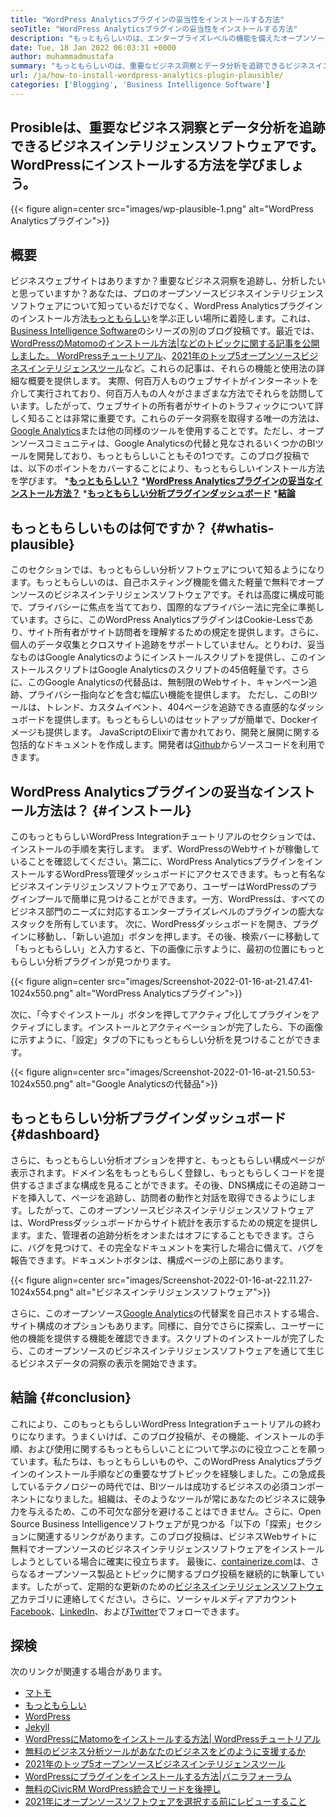 ```yaml
---
title: "WordPress Analyticsプラグインの妥当性をインストールする方法" 
seoTitle: "WordPress Analyticsプラグインの妥当性をインストールする方法" 
description: "もっともらしいのは、エンタープライズレベルの機能を備えたオープンソースのGoogleアナリティクスの代替品です。 WordPress Analyticsプラグインのインストール方法に関する段階的なチュートリアル。" 
date: Tue, 18 Jan 2022 06:03:31 +0000
author: muhammadmustafa
summary: "もっともらしいのは、重要なビジネス洞察とデータ分析を追跡できるビジネスインテリジェンスソフトウェアです。 WordPressにインストールする方法を学びましょう。" 
url: /ja/how-to-install-wordpress-analytics-plugin-plausible/
categories: ['Blogging', 'Business Intelligence Software']
---
```


## Prosibleは、重要なビジネス洞察とデータ分析を追跡できるビジネスインテリジェンスソフトウェアです。 WordPressにインストールする方法を学びましょう。

{{< figure align=center src="images/wp-plausible-1.png" alt="WordPress Analyticsプラグイン">}}


## 概要
ビジネスウェブサイトはありますか？重要なビジネス洞察を追跡し、分析したいと思っていますか？あなたは、プロのオープンソースビジネスインテリジェンスソフトウェアについて知っているだけでなく、WordPress Analyticsプラグインのインストール方法[もっともらしい][1]を学ぶ正しい場所に着陸します。これは、[Business Intelligence Software][2]のシリーズの別のブログ投稿です。最近では、[WordPressのMatomoのインストール方法|などのトピックに関する記事を公開しました。 WordPressチュートリアル][3]、[2021年のトップ5オープンソースビジネスインテリジェンスツール][4]など。これらの記事は、それらの機能と使用法の詳細な概要を提供します。
実際、何百万人ものウェブサイトがインターネットを介して実行されており、何百万人もの人々がさまざまな方法でそれらを訪問しています。したがって、ウェブサイトの所有者がサイトのトラフィックについて詳しく知ることは非常に重要です。これらのデータ洞察を取得する唯一の方法は、[Google Analytics][5]または他の同様のツールを使用することです。ただし、オープンソースコミュニティは、Google Analyticsの代替と見なされるいくつかのBIツールを開発しており、もっともらしいこともその1つです。このブログ投稿では、以下のポイントをカバーすることにより、もっともらしいインストール方法を学びます。
  ***[もっともらしい？][6]** 
  ***[WordPress Analyticsプラグインの妥当なインストール方法？][7]** 
  ***[もっともらしい分析プラグインダッシュボード][8]** 
  ***[結論][9]** 

## もっともらしいものは何ですか？   {#whatis-plausible}
このセクションでは、もっともらしい分析ソフトウェアについて知るようになります。もっともらしいのは、自己ホスティング機能を備えた軽量で無料でオープンソースのビジネスインテリジェンスソフトウェアです。それは高度に構成可能で、プライバシーに焦点を当てており、国際的なプライバシー法に完全に準拠しています。さらに、このWordPress AnalyticsプラグインはCookie-Lessであり、サイト所有者がサイト訪問者を理解するための規定を提供します。さらに、個人のデータ収集とクロスサイト追跡をサポートしていません。とりわけ、妥当なものはGoogle Analyticsのようにインストールスクリプトを提供し、このインストールスクリプトはGoogle Analyticsのスクリプトの45倍軽量です。さらに、このGoogle Analyticsの代替品は、無制限のWebサイト、キャンペーン追跡、プライバシー指向などを含む幅広い機能を提供します。
ただし、このBIツールは、トレンド、カスタムイベント、404ページを追跡できる直感的なダッシュボードを提供します。もっともらしいのはセットアップが簡単で、Dockerイメージも提供します。 JavaScriptのElixirで書かれており、開発と展開に関する包括的なドキュメントを作成します。開発者は[Github][10]からソースコードを利用できます。

## WordPress Analyticsプラグインの妥当なインストール方法は？   {#インストール}
このもっともらしいWordPress Integrationチュートリアルのセクションでは、インストールの手順を実行します。
まず、WordPressのWebサイトが稼働していることを確認してください。第二に、WordPress AnalyticsプラグインをインストールするWordPress管理ダッシュボードにアクセスできます。もっと有名なビジネスインテリジェンスソフトウェアであり、ユーザーはWordPressのプラグインプールで簡単に見つけることができます。一方、WordPressは、すべてのビジネス部門のニーズに対応するエンタープライズレベルのプラグインの膨大なスタックを所有しています。
次に、WordPressダッシュボードを開き、プラグインに移動し、「新しい追加」ボタンを押します。その後、検索バーに移動して「もっともらしい」と入力すると、下の画像に示すように、最初の位置にもっともらしい分析プラグインが見つかります。

{{< figure align=center src="images/Screenshot-2022-01-16-at-21.47.41-1024x550.png" alt="WordPress Analyticsプラグイン">}}

次に、「今すぐインストール」ボタンを押してアクティブ化してプラグインをアクティブにします。インストールとアクティベーションが完了したら、下の画像に示すように、「設定」タブの下にもっともらしい分析を見つけることができます。

{{< figure align=center src="images/Screenshot-2022-01-16-at-21.50.53-1024x550.png" alt="Google Analyticsの代替品">}}


## もっともらしい分析プラグインダッシュボード {#dashboard}
さらに、もっともらしい分析オプションを押すと、もっともらしい構成ページが表示されます。ドメイン名をもっともらしく登録し、もっともらしくコードを提供するさまざまな構成を見ることができます。その後、DNS構成にその追跡コードを挿入して、ページを追跡し、訪問者の動作と対話を取得できるようにします。したがって、このオープンソースビジネスインテリジェンスソフトウェアは、WordPressダッシュボードからサイト統計を表示するための規定を提供します。また、管理者の追跡分析をオンまたはオフにすることもできます。さらに、バグを見つけて、その完全なドキュメントを実行した場合に備えて、バグを報告できます。ドキュメントボタンは、構成ページの上部にあります。

{{< figure align=center src="images/Screenshot-2022-01-16-at-22.11.27-1024x554.png" alt="ビジネスインテリジェンスソフトウェア">}}

さらに、このオープンソース[Google Analytics][5]の代替案を自己ホストする場合、サイト構成のオプションもあります。同様に、自分でさらに探索し、ユーザーに他の機能を提供する機能を確認できます。スクリプトのインストールが完了したら、このオープンソースのビジネスインテリジェンスソフトウェアを通じて生じるビジネスデータの洞察の表示を開始できます。

## 結論 {#conclusion}
これにより、このもっともらしいWordPress Integrationチュートリアルの終わりになります。うまくいけば、このブログ投稿が、その機能、インストールの手順、および使用に関するもっともらしいことについて学ぶのに役立つことを願っています。私たちは、もっともらしいものや、このWordPress Analyticsプラグインのインストール手順などの重要なサブトピックを経験しました。この急成長しているテクノロジーの時代では、BIツールは成功するビジネスの必須コンポーネントになりました。組織は、そのようなツールが常にあなたのビジネスに競争力を与えるため、この不可欠な部分を避けることはできません。さらに、Open Source Business Intelligenceソフトウェアが見つかる「以下の「探索」セクションに関連するリンクがあります。このブログ投稿は、ビジネスWebサイトに無料でオープンソースのビジネスインテリジェンスソフトウェアをインストールしようとしている場合に確実に役立ちます。
最後に、[containerize.com][11]は、さらなるオープンソース製品とトピックに関するブログ投稿を継続的に執筆しています。したがって、定期的な更新のための[][12][ビジネスインテリジェンスソフトウェア][13][][12]カテゴリに連絡してください。さらに、ソーシャルメディアアカウント[Facebook][14]、[LinkedIn][15]、および[Twitter][16]でフォローできます。

## 探検
次のリンクが関連する場合があります。
  * [マトモ][17]
  * [もっともらしい][1]
  * [WordPress][18]
  * [Jekyll][19]
  * [WordPressにMatomoをインストールする方法| WordPressチュートリアル][3]
  * [無料のビジネス分析ツールがあなたのビジネスをどのように支援するか][20]
  * [2021年のトップ5オープンソースビジネスインテリジェンスツール][4]
  * [WordPressにプラグインをインストールする方法|バニラフォーラム][21]
  * [無料のCivicRM WordPress統合でリードを後押し][22]
  * [2021年にオープンソースソフトウェアを選択する前にレビューすること][23]

  
[1]: https://products.containerize.com/business-intelligence/plausible
[2]: https://blog.containerize.com/category/business-intelligence-software/
[3]: https://blog.containerize.com/blogging/how-to-install-matomo-for-wordpress-wordpress-tutorial/
[4]: https://blog.containerize.com/business-intelligence-software/top-5-open-source-business-intelligence-solutions-of-2021/
[5]: https://analytics.google.com/analytics/web/
[6]: #What-is-Plausible
[7]: #Install
[8]: #dashboard
[9]: #Conclusion
[10]: https://github.com/plausible/analytics
[11]: https://www.containerize.com/
[12]: https://products.containerize.com/social-network-platforms/
[13]: https://products.containerize.com/business-intelligence/
[14]: https://web.facebook.com/containerize
[15]: https://www.linkedin.com/company/containerize/
[16]: https://twitter.com/containerize_co
[17]: https://products.containerize.com/business-intelligence/matomo
[18]: https://products.containerize.com/blogging/wordpress/
[19]: https://products.containerize.com/blogging/jekyll/
[20]: https://blog.containerize.com/2021/03/12/how-free-business-analytics-tools-assist-your-business/
[21]: https://blog.containerize.com/blogging/how-to-a-install-plugin-in-wordpress-vanilla-forum/
[22]: https://blog.containerize.com/blogging/civicrm-wordpress-integration-wordpress-tutorial/
[23]: https://blog.containerize.com/cmdb-software/things-to-review-before-opting-open-source-software-in-2021/
